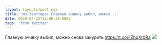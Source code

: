 ```yaml
---
layout: layouts/post.njk
title: 'Из Твиттера: Главную ачивку выбил, можно...'
date: 2020-04-23T12:00:39.000Z
tags: 'from twitter'
---
```



Главную ачивку выбил, можно снова закурить https://t.co/ilZhqXr0Ra
  <img src="https://pbs.twimg.com/media/EWSXEARXkAAD5QU.jpg" />
